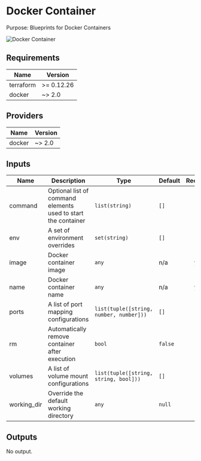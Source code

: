 # Docker Container

Purpose: Blueprints for Docker Containers

![Docker Container](docker\_container.png)

## Requirements

| Name | Version |
|------|---------|
| terraform | >= 0.12.26 |
| docker | ~> 2.0 |

## Providers

| Name | Version |
|------|---------|
| docker | ~> 2.0 |

## Inputs

| Name | Description | Type | Default | Required |
|------|-------------|------|---------|:--------:|
| command | Optional list of command elements used to start the container | `list(string)` | `[]` | no |
| env | A set of environment overrides | `set(string)` | `[]` | no |
| image | Docker container image | `any` | n/a | yes |
| name | Docker container name | `any` | n/a | yes |
| ports | A list of port mapping configurations | `list(tuple([string, number, number]))` | `[]` | no |
| rm | Automatically remove container after execution | `bool` | `false` | no |
| volumes | A list of volume mount configurations | `list(tuple([string, string, bool]))` | `[]` | no |
| working\_dir | Override the default working directory | `any` | `null` | no |

## Outputs

No output.

